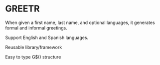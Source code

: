 GREETR
======
When given a first name, last name, and optional languages, 
it generates formal and informal greetings.

Support English and Spanish languages.

Reusable library/framework

Easy to type G$() structure
